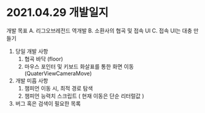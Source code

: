 # 2021.04.29 개발일지

 개발 목표
 A. 리그오브레전드 역개발
 B. 소환사의 협곡 및 접속 UI
 C. 접속 UI는 대충 만들기


1. 당일 개발 사항
   1. 협곡 바닥 (floor)
   2. 마우스 포인터 및 키보드 화살표를 통한 화면 이동(QuaterViewCameraMove)
2. 개발 미흡 사항
   1. 챔피언 이동 시, 최적 경로 탐색
   2. 챔피언 능력치 스크립트 ( 현재 이동은 단순 리터럴값 )
3. 버그 혹은 검색이 필요한 목록

